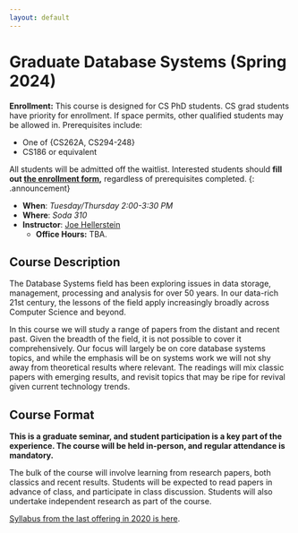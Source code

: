 ```yaml
---
layout: default
---
```



# Graduate Database Systems (Spring 2024)
**Enrollment:** This course is designed for CS PhD students. CS grad students have priority for enrollment. If space permits, other qualified students may be allowed in. Prerequisites include:
  * One of {CS262A, CS294-248}
  * CS186 or equivalent

All students will be admitted off the waitlist. Interested students should **fill out [the enrollment form](https://forms.gle/Dz9WTAWw7yeTXyD6A),** regardless of prerequisites completed.
{: .announcement}

* **When**: *Tuesday/Thursday 2:00-3:30 PM*
* **Where**: *Soda 310*
* **Instructor**: [Joe Hellerstein](https://dsf.berkeley.edu/jmh)
   * **Office Hours:** TBA.



<!-- * **Announcements**: [Piazza](https://piazza.com/class/k5mxqow7ugc42v) -->
<!-- * **Sign Up** [Google Form at http://bit.ly/cs286-20](http://bit.ly/cs286-20) -->
<!-- * **Sign-up to Present**: [Google Spreadsheet](https://docs.google.com/spreadsheets/d/1p8q7vnds821-_w43H-IppjMKPV5KpOl3fVPZCY27RpM/edit#gid=0) Later in the semester we will be doing student presentations which we will fill in here. -->
<!-- * If you have reading suggestions please send a pull request to this course website on [Github](https://github.com/jhellerstein/CS286-Sp20) by modifying the [index.md](https://github.com/jhellerstein/CS286-Sp20/blob/master/index.md) file. -->



## Course Description
The Database Systems field has been exploring issues in data 
storage, management, processing and analysis for over 50 years. In our data-rich 21st century, the lessons of the field apply increasingly broadly across Computer Science and beyond.

In this course we will study a range of papers from the distant and recent
past. Given the breadth of the field, it is not possible to cover it comprehensively. Our focus
will largely be on core database systems topics, and while the emphasis will
be on systems work we will not shy away from theoretical results where relevant. The readings 
will mix classic papers with emerging results, and revisit topics that may be ripe for revival given current technology trends.

## Course Format
**This is a graduate seminar, and student participation is a key part of the experience.
The course will be held in-person, and regular attendance is mandatory.**

The bulk of the course will involve learning from research papers, both classics and 
recent results. Students will be expected to read papers in advance of class, and participate in class discussion. Students will also undertake independent research as part of the course.

<!-- The course will have two phases. For the first few weeks, we will read papers
from some of the foundational systems in the field. Classes will be in lecture
format for this phase, with class discussion.

The second phase will emphasize more recent work. The format for this 
phase is TBA, but will likely include required participation from students. -->


[Syllabus from the last offering in 2020 is here](./sp20).







